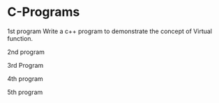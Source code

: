 # C-Programs

1st program
Write a c++ program to demonstrate the concept of Virtual function.

2nd program



3rd Program



4th program


5th program


